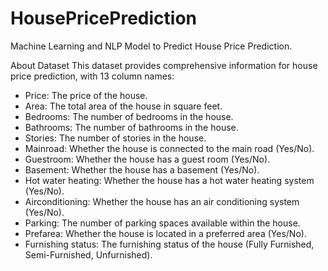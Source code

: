 # HousePricePrediction
Machine Learning and NLP Model to Predict House Price Prediction.

About Dataset
This dataset provides comprehensive information for house price prediction, with 13 column names:

- Price: The price of the house.
- Area: The total area of the house in square feet.
- Bedrooms: The number of bedrooms in the house.
- Bathrooms: The number of bathrooms in the house.
- Stories: The number of stories in the house.
- Mainroad: Whether the house is connected to the main road (Yes/No).
- Guestroom: Whether the house has a guest room (Yes/No).
- Basement: Whether the house has a basement (Yes/No).
- Hot water heating: Whether the house has a hot water heating system (Yes/No).
- Airconditioning: Whether the house has an air conditioning system (Yes/No).
- Parking: The number of parking spaces available within the house.
- Prefarea: Whether the house is located in a preferred area (Yes/No).
- Furnishing status: The furnishing status of the house (Fully Furnished, Semi-Furnished, Unfurnished).
